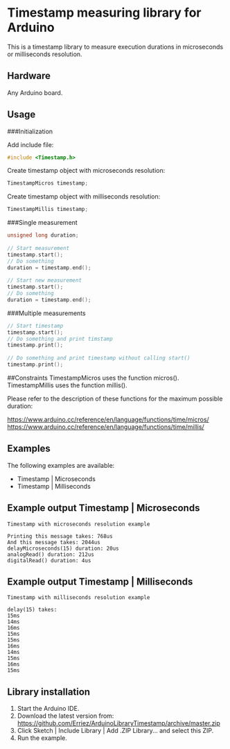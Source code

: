 # Timestamp measuring library for Arduino

This is a timestamp library to measure execution durations in microseconds or 
milliseconds resolution.

## Hardware
Any Arduino board.

## Usage

###Initialization

Add include file:
```c++
#include <Timestamp.h>
```

Create timestamp object with microseconds resolution: 
```c++
TimestampMicros timestamp;
```

Create timestamp object with milliseconds resolution: 
```c++
TimestampMillis timestamp;
```

###Single measurement
```c++
unsigned long duration;
  
// Start measurement
timestamp.start();
// Do something
duration = timestamp.end();
  
// Start new measurement
timestamp.start();
// Do something
duration = timestamp.end();
```

###Multiple measurements
```c++
// Start timestamp
timestamp.start();
// Do something and print timstamp
timestamp.print();
  
// Do something and print timestamp without calling start()
timestamp.print();
```

##Constraints
TimestampMicros uses the function micros().
TimestampMillis uses the function millis().
  
Please refer to the description of these functions for the maximum possible
duration:
  
https://www.arduino.cc/reference/en/language/functions/time/micros/
https://www.arduino.cc/reference/en/language/functions/time/millis/

## Examples
The following examples are available:
* Timestamp | Microseconds
* Timestamp | Milliseconds

## Example output Timestamp | Microseconds
```
Timestamp with microseconds resolution example
  
Printing this message takes: 768us
And this message takes: 2044us
delayMicroseconds(15) duration: 20us
analogRead() duration: 212us
digitalRead() duration: 4us
```

## Example output Timestamp | Milliseconds
```
Timestamp with milliseconds resolution example
  
delay(15) takes:
15ms
14ms
16ms
15ms
15ms
16ms
14ms
15ms
16ms
15ms
```

## Library installation
1. Start the Arduino IDE.
2. Download the latest version from:  
   https://github.com/Erriez/ArduinoLibraryTimestamp/archive/master.zip
3. Click Sketch | Include Library | Add .ZIP Library... and select this ZIP.
5. Run the example.